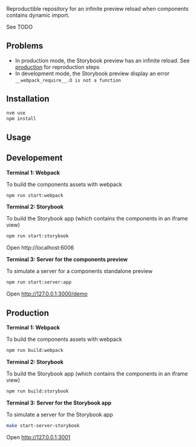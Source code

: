 Reproductible repository for an infinite preview reload when components contains dynamic import.

See TODO

## Problems

- In production mode, the Storybook preview has an infinite reload. See [production](#production) for reproduction steps
- In development mode, the Storybook preview display an error `__webpack_require__.O is not a function`

## Installation

```bash
nvm use
npm install
```

## Usage

## Developement

**Terminal 1: Webpack**

To build the components assets with webpack

```bash
npm run start:webpack
```

**Terminal 2: Storybook**

To build the Storybook app (which contains the components in an iframe view)

```bash
npm run start:storybook
```

Open http://localhost:6006

**Terminal 3: Server for the components preview**

To simulate a server for a components standalone preview

```bash
npm run start:server:app
```

Open http://127.0.0.1:3000/demo

## Production

**Terminal 1: Webpack**

To build the components assets with webpack

```bash
npm run build:webpack
```

**Terminal 2: Storybook**

To build the Storybook app (which contains the components in an iframe view)

```bash
npm run build:storybook
```

**Terminal 3: Server for the Storybook app**

To simulate a server for the Storybook app

```bash
make start-server-storybook
```

Open http://127.0.0.1:3001
